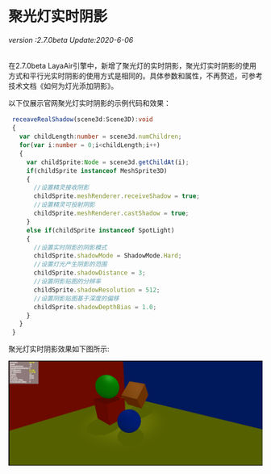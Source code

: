 # 聚光灯实时阴影

###### *version :2.7.0beta   Update:2020-6-06*

在2.7.0beta LayaAir引擎中，新增了聚光灯的实时阴影，聚光灯实时阴影的使用方式和平行光实时阴影的使用方式是相同的。具体参数和属性，不再赘述，可参考技术文档《如何为灯光添加阴影》。

以下仅展示官网聚光灯实时阴影的示例代码和效果：

```typescript
 receaveRealShadow(scene3d:Scene3D):void
 {
   var childLength:number = scene3d.numChildren;
   for(var i:number = 0;i<childLength;i++)
   {
     var childSprite:Node = scene3d.getChildAt(i);
     if(childSprite instanceof MeshSprite3D)
     {
       //设置精灵接收阴影
       childSprite.meshRenderer.receiveShadow = true;
       //设置精灵可投射阴影
       childSprite.meshRenderer.castShadow = true;
     }
     else if(childSprite instanceof SpotLight)
     {
       //设置实时阴影的阴影模式
       childSprite.shadowMode = ShadowMode.Hard;
       //设置灯光产生阴影的范围
       childSprite.shadowDistance = 3;
       //设置阴影贴图的分辨率
       childSprite.shadowResolution = 512;
       //设置阴影贴图基于深度的偏移
       childSprite.shadowDepthBias = 1.0;
     }
   }
 }
```



聚光灯实时阴影效果如下图所示:

![](img/SpotLightShadow.jpg)

